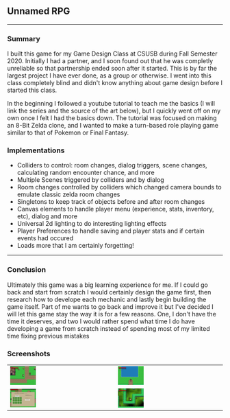 <h2> Unnamed RPG </h2>
<hr>
<h3>Summary</h3>
<p>I built this game for my Game Design Class at CSUSB during Fall Semester 2020. Initially I had a partner, and I soon found out that he was completly unreliable so that partnership ended soon after it started. This is by far the largest project I have ever done, as a group or otherwise. I went into this class completely blind and didn't know anything about game design before I started this class.</p>
<p>In the beginning I followed a youtube tutorial to teach me the basics (I will link the series and the source of the art below), but I quickly went off on my own once I felt I had the basics down. The tutorial was focused on making an 8-Bit Zelda clone, and I wanted to make a turn-based role playing game similar to that of Pokemon or Final Fantasy. </p> 
<h3>Implementations</h3> 
<ul>
  <li>Colliders to control: room changes, dialog triggers, scene changes, calculating random encounter chance, and more</li>
  <li>Multiple Scenes triggered by colliders and by dialog</li>
  <li>Room changes controlled by colliders which changed camera bounds to emulate classic zelda room changes</li>
  <li>Singletons to keep track of objects before and after room changes</li>
  <li>Canvas elements to handle player menu (experience, stats, inventory, etc), dialog and more</li>
  <li>Universal 2d lighting to do interesting lighting effects</li>
  <li>Player Preferences to handle saving and player stats and if certain events had occured</li>
  <li>Loads more that I am certainly forgetting!</li> 
</ul>

<hr>
<h3>Conclusion</h3>
  
<p>Ultimately this game was a big learning experience for me. If I could go back and start from scratch I would certainly design the game first, then research how to develope each mechanic and lastly begin building the game itself. Part of me wants to go back and improve it but I've decided I will let this game stay the way it is for a few reasons. One, I don't have the time it deserves, and two I would rather spend what time I do have developing a game from scratch instead of spending most of my limited time fixing previous mistakes</p>

<h3>Screenshots</h3>
<table>
  <tr>
    <td><img src="https://raw.githubusercontent.com/jasont41/4400-game-/master/Screenshots/1.PNG" width=25% height=25%></td>
    <td><img src="https://raw.githubusercontent.com/jasont41/4400-game-/master/Screenshots/2.PNG" width=25% height=25%></td>
  </tr>
  <tr>
    <td><img src="https://raw.githubusercontent.com/jasont41/4400-game-/master/Screenshots/3.PNG" width=25% height=25%></td>
    <td><img src="https://raw.githubusercontent.com/jasont41/4400-game-/master/Screenshots/4.PNG" width=25% height=25%></td>
  </tr>
  </table>
